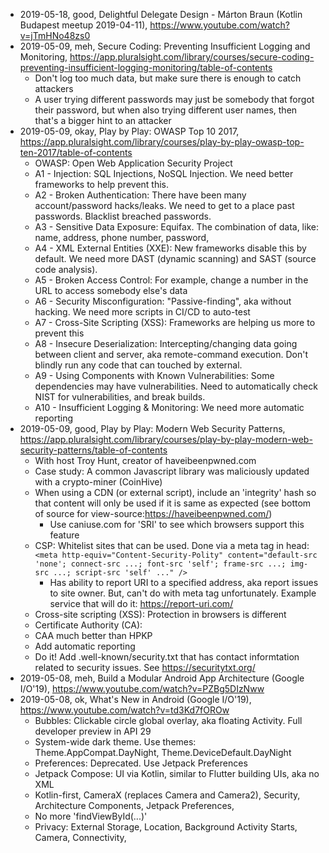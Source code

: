 - 2019-05-18, good, Delightful Delegate Design - Márton Braun (Kotlin Budapest meetup 2019-04-11), https://www.youtube.com/watch?v=jTmHNo48zs0
- 2019-05-09, meh, Secure Coding: Preventing Insufficient Logging and Monitoring, https://app.pluralsight.com/library/courses/secure-coding-preventing-insufficient-logging-monitoring/table-of-contents
  - Don't log too much data, but make sure there is enough to catch attackers
  - A user trying different passwords may just be somebody that forgot their password, but when also trying different user names, then that's a bigger hint to an attacker
- 2019-05-09, okay, Play by Play: OWASP Top 10 2017, https://app.pluralsight.com/library/courses/play-by-play-owasp-top-ten-2017/table-of-contents
  - OWASP: Open Web Application Security Project
  - A1 - Injection: SQL Injections, NoSQL Injection. We need better frameworks to help prevent this.
  - A2 - Broken Authentication: There have been many account/password hacks/leaks. We need to get to a place past passwords. Blacklist breached passwords.
  - A3 - Sensitive Data Exposure: Equifax. The combination of data, like: name, address, phone number, password, 
  - A4 - XML External Entities (XXE): New frameworks disable this by default. We need more DAST (dynamic scanning) and SAST (source code analysis). 
  - A5 - Broken Access Control: For example, change a number in the URL to access somebody else's data
  - A6 - Security Misconfiguration: "Passive-finding", aka without hacking. We need more scripts in CI/CD to auto-test
  - A7 - Cross-Site Scripting (XSS): Frameworks are helping us more to prevent this
  - A8 - Insecure Deserialization: Intercepting/changing data going between client and server, aka remote-command execution. Don't blindly run any code that can touched by external.
  - A9 - Using Components with Known Vulnerabilities: Some dependencies may have vulnerabilities. Need to automatically check NIST for vulnerabilities, and break builds.
  - A10 - Insufficient Logging & Monitoring: We need more automatic reporting
- 2019-05-09, good, Play by Play: Modern Web Security Patterns, https://app.pluralsight.com/library/courses/play-by-play-modern-web-security-patterns/table-of-contents
  - With host Troy Hunt, creator of haveibeenpwned.com
  - Case study: A common Javascript library was maliciously updated with a crypto-miner (CoinHive)
  - When using a CDN (or external script), include an 'integrity' hash so that content will only be used if it is same as expected (see bottom of source for view-source:https://haveibeenpwned.com/)
    - Use caniuse.com for 'SRI' to see which browsers support this feature
  - CSP: Whitelist sites that can be used. Done via a meta tag in head: `<meta http-equiv="Content-Security-Polity" content="default-src 'none'; connect-src ...; font-src 'self'; frame-src ...; img-src ...; script-src 'self' ..." />`
    - Has ability to report URI to a specified address, aka report issues to site owner. But, can't do with meta tag unfortunately. Example service that will do it: https://report-uri.com/
  - Cross-site scripting (XSS): Protection in browsers is different
  - Certificate Authority (CA): 
  - CAA much better than HPKP
  - Add automatic reporting
  - Do it! Add .well-known/security.txt that has contact informtation related to security issues. See https://securitytxt.org/
- 2019-05-08, meh, Build a Modular Android App Architecture (Google I/O'19), https://www.youtube.com/watch?v=PZBg5DIzNww
- 2019-05-08, ok, What's New in Android (Google I/O'19), https://www.youtube.com/watch?v=td3Kd7fOROw
  - Bubbles: Clickable circle global overlay, aka floating Activity. Full developer preview in API 29
  - System-wide dark theme. Use themes: Theme.AppCompat.DayNight, Theme.DeviceDefault.DayNight
  - Preferences: Deprecated. Use Jetpack Preferences
  - Jetpack Compose: UI via Kotlin, similar to Flutter building UIs, aka no XML
  - Kotlin-first, CameraX (replaces Camera and Camera2), Security, Architecture Components, Jetpack Preferences, 
  - No more 'findViewById(...)'
  - Privacy: External Storage, Location, Background Activity Starts, Camera, Connectivity, 













